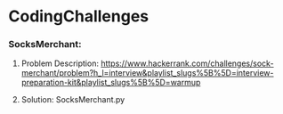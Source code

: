 # CodingChallenges

### SocksMerchant: 

1. Problem Description: https://www.hackerrank.com/challenges/sock-merchant/problem?h_l=interview&playlist_slugs%5B%5D=interview-preparation-kit&playlist_slugs%5B%5D=warmup

2. Solution: SocksMerchant.py
